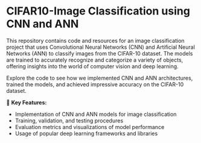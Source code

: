 # CIFAR10-Image Classification using CNN and ANN

This repository contains code and resources for an image classification project that uses Convolutional Neural Networks (CNN) and Artificial Neural Networks (ANN) to classify images from the CIFAR-10 dataset. The models are trained to accurately recognize and categorize a variety of objects, offering insights into the world of computer vision and deep learning.

Explore the code to see how we implemented CNN and ANN architectures, trained the models, and achieved impressive accuracy on the CIFAR-10 dataset.

🔧 **Key Features:**
- Implementation of CNN and ANN models for image classification
- Training, validation, and testing procedures
- Evaluation metrics and visualizations of model performance
- Usage of popular deep learning frameworks and libraries


